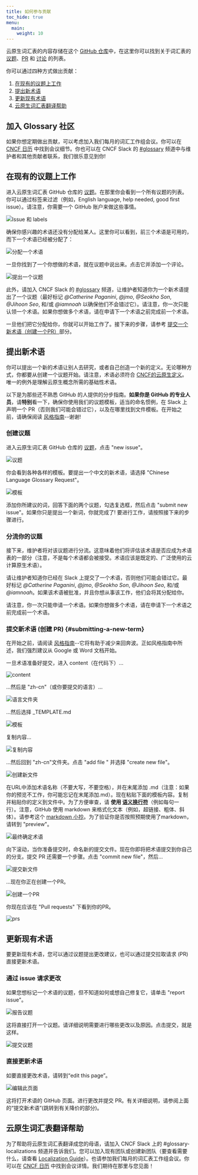 ```yaml
---
title: 如何参与贡献
toc_hide: true
menu:
  main:
    weight: 10
---
```


云原生词汇表的内容存储在这个 [GitHub 仓库](https://github.com/cncf/glossary)中，在这里你可以找到关于词汇表的 [议题](https://github.com/cncf/glossary/issues)、[PR](https://github.com/cncf/glossary/pulls) 和 [讨论](https://github.com/cncf/glossary/discussions) 的列表。

你可以通过四种方式做出贡献：

1) [在现有的议题上工作](#在现有的议题上工作)
2) [提出新术语](#提出新术语)
3) [更新现有术语](#更新现有术语)
4) [云原生词汇表翻译帮助](#云原生词汇表翻译帮助)

## 加入 Glossary 社区 

如果你想定期做出贡献，可以考虑加入我们每月的词汇工作组会议。你可以在 [CNCF 日历](https://www.cncf.io/calendar/) 中找到会议细节。你也可以在 CNCF Slack 的 [#glossary](https://cloud-native.slack.com/archives/C02TX20MQBB) 频道中与维护者和其他贡献者联系，我们很乐意见到你! 

## 在现有的议题上工作

进入云原生词汇表 GitHub 仓库的 [议题](https://github.com/cncf/glossary/issues)。在那里你会看到一个所有议题的列表。你可以通过标签来过滤（例如，English language, help needed, good first issue）。请注意，你需要一个 GitHub 账户来做这些事情。

![Issue 和 labels](/images/how-to/issue-and-labels.png)

确保你感兴趣的术语还没有分配给某人。这里你可以看到，前三个术语是可用的，而下一个术语已经被分配了：

![分配一个术语](/images/how-to/howto-04.png)

一旦你找到了一个你想做的术语，就在议题中说出来。点击它并添加一个评论。

![提出一个议题](/images/how-to/claiming-an-issue.png)

此外，请加入 CNCF Slack 的 [#glossary](https://cloud-native.slack.com/archives/C02TX20MQBB) 频道，让维护者知道你为一个新术语提出了一个议题（最好标记 <em>@Catherine Paganini</em>, <em>@jmo</em>, <em>@Seokho Son</em>, <em>@Jihoon Seo</em>, 和/或 <em>@iamnoah</em> 以确保他们不会错过它）。请注意，你一次只能认领一个术语。如果你想做多个术语，请在申请下一个术语之前完成前一个术语。

一旦他们把它分配给你，你就可以开始工作了。接下来的步骤，请参考 [提交一个新术语（创建一个PR）](#submitting-a-new-term)部分。

## 提出新术语

你可以提出一个新的术语让别人去研究，或者自己创造一个新的定义。无论哪种方式，你都要从创建一个议题开始。请注意，术语必须符合 [CNCF的云原生定义](https://github.com/cncf/toc/blob/main/DEFINITION.md)。唯一的例外是理解云原生概念所需的基础性术语。

以下是为那些还不熟悉 GitHub 的人提供的分步指南。**如果你是 GitHub 的专业人员**，请**特别**看一下，确保你使用我们的议题模板，适当的命名惯例，在 Slack 上声明一个 PR（否则我们可能会错过它），以及在哪里找到文件模板。在开始之前，请确保阅读 [风格指南](/zh-cn/style-guide/)--谢谢! 

### 创建议题

进入云原生词汇表 GitHub 仓库的 [议题](https://github.com/cncf/glossary/issues)，点击 "new issue"。

![议题](/images/how-to/howto-01.png)

你会看到各种各样的模板。要提出一个中文的新术语，请选择 "Chinese Language Glossary Request"。

![模板](/images/how-to/english-issue-template.jpg)

添加你所建议的词，回答下面的两个议题，勾选复选框，然后点击 "submit new issue"。如果你只是提出一个新词，你就完成了! 要进行工作，请按照接下来的步骤进行。

### 分流你的议题

接下来，维护者将对该议题进行分流。这意味着他们将评估该术语是否应成为术语表的一部分（注意，不是每个术语都会被接受。术语应该是既定的、广泛使用的云计算原生术语）。

请让维护者知道你已经在 Slack 上提交了一个术语，否则他们可能会错过它。最好标记 <em>@Catherine Paganini</em>, <em>@jmo</em>, <em>@Seokho Son</em>, <em>@Jihoon Seo</em>, 和/或 <em>@iamnoah</em>。如果该术语被批准，并且你想从事该工作，他们会将其分配给你。

请注意，你一次只能申请一个术语。如果你想做多个术语，请在申请下一个术语之前完成前一个术语。

### 提交新术语 (创建 PR) {#submitting-a-new-term}

在开始之前，请阅读 [风格指南](/zh-cn/style-guide/)--它将有助于减少来回奔波。正如风格指南中所述，我们强烈建议从 Google 或 Word 文档开始。

一旦术语准备好提交，进入 content（在代码下）...

![content](/images/how-to/howto-05.png)

...然后是 "zh-cn"（或你要提交的语言）...

![语言文件夹](/images/how-to/howto-06.png)

...然后选择 _TEMPLATE.md

![模板](/images/how-to/howto-07.png)

复制内容...

![复制内容](/images/how-to/howto-08.png)

...然后回到 "zh-cn"文件夹。点击 "add file " 并选择 "create new file"。

![创建新文件](/images/how-to/howto-09.png)

在URL中添加术语名称（不要大写，不要空格），并在末尾添加 .md（注意：如果你的预览不工作，你可能忘记在末尾添加.md）。现在粘贴下面的模板内容。复制并粘贴你的定义到文件中。为了方便审查，请 **使用 [语义换行符](https://sembr.org/)**（例如每句一行）。注意，GitHub 使用 markdown 来格式化文本（例如，超链接、粗体、斜体）。请参考这个 [markdown 小抄](https://www.markdownguide.org/cheat-sheet/)。为了验证你是否按照预期使用了markdown，请转到 "preview"。

![最终确定术语](/images/how-to/howto-10.png)

向下滚动，当你准备提交时，命名新的提交文件。现在你即将把术语提交到你自己的分支。提交 PR 还需要一个步骤。点击 "commit new file"，然后...

![提交新文件](/images/how-to/howto-11.png)

...现在你正在创建一个PR。

![创建一个PR](/images/how-to/howto-12.png)

你现在应该在 "Pull requests" 下看到你的PR。

![prs](/images/how-to/howto-13.png)

## 更新现有术语

要更新现有术语，您可以通过议题提出更改建议，也可以通过提交拉取请求 (PR) 直接更新术语。

### 通过 issue 请求更改

如果您想标记一个术语的议题，但不知道如何或想自己修复它，请单击 "report issue"。

![报告议题](/images/how-to/howto-14.png)

这将直接打开一个议题。请详细说明需要进行哪些更改以及原因。点击提交，就是这样。 

![提交议题](/images/how-to/howto-15.png)

### 直接更新术语

如要直接更改术语，请转到“edit this page”。

![编辑此页面](/images/how-to/howto-16.png)

这将打开术语的 GitHub 页面。进行更改并提交 PR。有关详细说明，请参阅上面的“提交新术语”(跳转到有关降价的部分)。

## 云原生词汇表翻译帮助

为了帮助将云原生词汇表翻译成您的母语，请加入 CNCF Slack 上的 #glossary-localizations 频道并告诉我们。您可以加入现有团队或创建新团队（要查看需要什么，请查看 [Localization Guide](https://github.com/cncf/glossary/blob/main/LOCALIZATION.md)）。也请参加我们每月的词汇表工作组会议。你可以在 [CNCF 日历](https://www.cncf.io/calendar/) 中找到会议详情。我们期待在那里与您见面！
